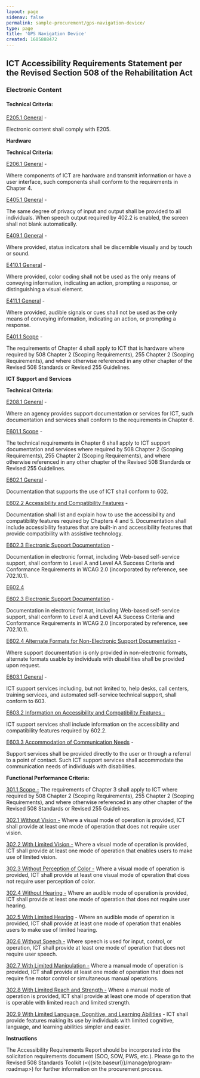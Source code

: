 ```yaml
---
layout: page 
sidenav: false 
permalink: sample-procurement/gps-navigation-device/
type: page
title: 'GPS Navigation Device'
created: 1605888472
---
```


## **ICT Accessibility Requirements Statement per the Revised Section 508 of the Rehabilitation Act**

### **Electronic Content**

#### **Technical Criteria:**

[E205.1 General][1] -

Electronic content shall comply with E205.

**Hardware**

**Technical Criteria:**

[E206.1 General][2] -

Where components of ICT are hardware and transmit information or have a user interface, such components shall conform to the requirements in Chapter 4.

[E405.1 General][3] -

The same degree of privacy of input and output shall be provided to all individuals. When speech output required by 402.2 is enabled, the screen shall not blank automatically.

[E409.1 General][4] -

Where provided, status indicators shall be discernible visually and by touch or sound.

[E410.1 General][4] -

Where provided, color coding shall not be used as the only means of conveying information, indicating an action, prompting a response, or distinguishing a visual element.

[E411.1 General][5] -

Where provided, audible signals or cues shall not be used as the only means of conveying information, indicating an action, or prompting a response.

[E401.1 Scope][6] -

The requirements of Chapter 4 shall apply to ICT that is hardware where required by 508 Chapter 2 (Scoping Requirements), 255 Chapter 2 (Scoping Requirements), and where otherwise referenced in any other chapter of the Revised 508 Standards or Revised 255 Guidelines.

**ICT Support and Services**

**Technical Criteria:**

[E208.1 General][7] -

Where an agency provides support documentation or services for ICT, such documentation and services shall conform to the requirements in Chapter 6.

[E601.1 Scope][7] -

The technical requirements in Chapter 6 shall apply to ICT support documentation and services where required by 508 Chapter 2 (Scoping Requirements), 255 Chapter 2 (Scoping Requirements), and where otherwise referenced in any other chapter of the Revised 508 Standards or Revised 255 Guidelines.

[E602.1 General][8] -

Documentation that supports the use of ICT shall conform to 602.

[E602.2 Accessibility and Compatibility Features][8] -

Documentation shall list and explain how to use the accessibility and compatibility features required by Chapters 4 and 5. Documentation shall include accessibility features that are built-in and accessibility features that provide compatibility with assistive technology.

[E602.3 Electronic Support Documentation][8] -

Documentation in electronic format, including Web-based self-service support, shall conform to Level A and Level AA Success Criteria and Conformance Requirements in WCAG 2.0 (incorporated by reference, see 702.10.1).

[E602.4][8]

[E602.3 Electronic Support Documentation][9] -

Documentation in electronic format, including Web-based self-service support, shall conform to Level A and Level AA Success Criteria and Conformance Requirements in WCAG 2.0 (incorporated by reference, see 702.10.1).

[E602.4 Alternate Formats for Non-Electronic Support Documentation][9] -

Where support documentation is only provided in non-electronic formats, alternate formats usable by individuals with disabilities shall be provided upon request.

[E603.1 General][10] -

ICT support services including, but not limited to, help desks, call centers, training services, and automated self-service technical support, shall conform to 603.

[E603.2 Information on Accessibility and Compatibility Features -][10]

ICT support services shall include information on the accessibility and compatibility features required by 602.2.

[E603.3 Accommodation of Communication Needs][10] -

Support services shall be provided directly to the user or through a referral to a point of contact. Such ICT support services shall accommodate the communication needs of individuals with disabilities.

**Functional Performance Criteria:**

[301.1 Scope -][11] The requirements of Chapter 3 shall apply to ICT where required by 508 Chapter 2 (Scoping Requirements), 255 Chapter 2 (Scoping Requirements), and where otherwise referenced in any other chapter of the Revised 508 Standards or Revised 255 Guidelines.

[302.1 Without Vision -][12] Where a visual mode of operation is provided, ICT shall provide at least one mode of operation that does not require user vision.

[302.2 With Limited Vision -][12] Where a visual mode of operation is provided, ICT shall provide at least one mode of operation that enables users to make use of limited vision.

[302.3 Without Perception of Color -][12] Where a visual mode of operation is provided, ICT shall provide at least one visual mode of operation that does not require user perception of color.

[302.4 Without Hearing -][12] Where an audible mode of operation is provided, ICT shall provide at least one mode of operation that does not require user hearing.

[302.5 With Limited Hearing][12] - Where an audible mode of operation is provided, ICT shall provide at least one mode of operation that enables users to make use of limited hearing.

[302.6 Without Speech -][12] Where speech is used for input, control, or operation, ICT shall provide at least one mode of operation that does not require user speech.

[302.7 With Limited Manipulation -][12] Where a manual mode of operation is provided, ICT shall provide at least one mode of operation that does not require fine motor control or simultaneous manual operations.

[302.8 With Limited Reach and Strength -][12] Where a manual mode of operation is provided, ICT shall provide at least one mode of operation that is operable with limited reach and limited strength.

[302.9 With Limited Language, Cognitive, and Learning Abilities][12] - ICT shall provide features making its use by individuals with limited cognitive, language, and learning abilities simpler and easier.

**Instructions**

The Accessibility Requirements Report should be incorporated into the solicitation requirements document (SOO, SOW, PWS, etc.). Please go to the Revised 508 Standards Toolkit (<{{site.baseurl}}/manage/program-roadmap>) for further information on the procurement process.

 [1]: {{site.baseurl}}/ict-accessibility#e205_1_general
 [2]: {{site.baseurl}}/ict-accessibility#e206_1
 [3]: {{site.baseurl}}/ict-accessibility#e405_1
 [4]: {{site.baseurl}}/ict-accessibility#e409_1__e410_1
 [5]: {{site.baseurl}}/ict-accessibility#e411_1
 [6]: {{site.baseurl}}/ict-accessibility#e401_1
 [7]: {{site.baseurl}}/ict-accessibility#e208_1_general
 [8]: {{site.baseurl}}/ict-accessibility#e602_1_general
 [9]: {{site.baseurl}}/ict-accessibility#e602_3__e602_4
 [10]: {{site.baseurl}}/ict-accessibility#e603_1__e603_2__e603_3
 [11]: {{site.baseurl}}/ict-accessibility#e301_1
 [12]: {{site.baseurl}}/ict-accessibility#e302_1